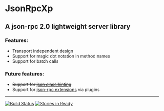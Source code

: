 # JsonRpcXp

## A json-rpc 2.0 lightweight server library

### Features:

* Transport independent design
* Support for magic dot notation in method names
* Support for batch calls

### Future features:

* ~~Support for [json class hinting][]~~
* Support for [json-rpc extensions][] via plugins

----

[![Build Status](https://travis-ci.org/l-x/JsonRpcXp.png?branch=master)](https://travis-ci.org/l-x/JsonRpcXp)
[![Stories in Ready](https://badge.waffle.io/l-x/JsonRpcXp.png?label=ready)](http://waffle.io/l-x/JsonRpcXp)

[json class hinting]: http://json-rpc.org/wiki/specification#a3.JSONClasshinting
[json-rpc extensions]: http://www.jsonrpc.org/specification#extensions
